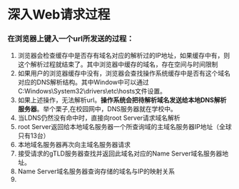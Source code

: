 # 深入Web请求过程



### 在浏览器上键入一个url所发送的过程：

1. 浏览器会检查缓存中是否存有域名对应的解析过的IP地址，如果缓存中有，则这个解析过程就结束了。其中浏览器中缓存的域名，存在空间与时间限制
2. 如果用户的浏览器缓存中没有，浏览器会查找操作系统缓存中是否有这个域名对应的DNS解析结构。其中Window中可以通过C:Windows\System32\drivers\etc\hosts文件设置。
3. 如果上述操作，无法解析url。**操作系统会把待解析域名发送给本地DNS解析服务器**。举个栗子,在校园网中，DNS服务器就在学校中。
4. 当LDNS仍然没有命中时，直接向root Server请求域名解析
5. root Server返回给本地域名服务器一个所查询域的主域名服务器IP地址（全球只有13台）
6. 本地域名服务器再次向主域名服务器请求
7. 接受请求的gTLD服务器查找并返回此域名对应的Name Server域名服务器地址。
8. Name Server域名服务器查询存储的域名与IP的映射关系
9. 